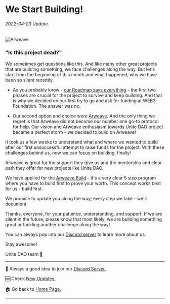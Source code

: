 # We Start Building!
###### 2022-04-23 Update.



![Arweave](https://github.com/Unite-DAO/Documentation/blob/main/assets/Arweave.png)



### "Is this project dead?" 

We sometimes get questions like this. And like many other great projects that are building something, we face challenges along the way. But let's start from the beginning of this month and what happened, why we have been so silent recently. 

- As you probably know - [our Roadmap says everything](https://github.com/Unite-DAO/Documentation/wiki/Unite-DAO-Roadmap) - the first two phases are crucial for the project to survive and keep building. And that is why we decided on our first try to go and ask for funding at WEB3 Foundation. The answer was no. 

- Our second option and choice were [Arweave](https://www.arweave.org/). And the only thing we regret is that Arweave did not become our number one go-to protocol for help. Our vision and Arweave enthusiasm towards Unite DAO project became a perfect storm - we decided to build on Arweave!

It took us a few weeks to understand what and where we wanted to build after our first unsuccessful attempt to raise funds for the project. 
With these challenges behind us, now we can focus on building, finally!

Arweave is great for the support they give us and the mentorship and clear path they offer for new projects like Unite DAO.

We have applied for the [Arweave Build](https://arweave.build/) - It's a very clear 5 step program where you have to build first to prove your worth. This concept works best for us - build first. 

We promise to update you along the way; every step we take - we'll document.

Thanks, everyone, for your patience, understanding, and support. If we are silent in the future, please know that most likely, we are building something great or tackling another challenge along the way!

You can always pop into our [Discord server](https://discord.gg/7RwPerFPe8) to learn more about us. 

Stay awesome!

Unite DAO team 🚀


***

💬 Always a good idea to join our [Discord Server.](https://discord.gg/7RwPerFPe8)

🆕 Check [New Updates.](https://github.com/Unite-DAO/Documentation/tree/main/updates)

🏠 Go back to [Home Page.](https://github.com/Unite-DAO/Documentation)

***
